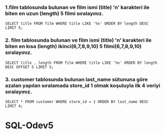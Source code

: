 ### 1.film tablosunda bulunan ve film ismi (title) 'n' karakteri ile biten en uzun (length) 5 filmi sıralayınız.

``` 
SELECT title FROM film WHERE title LIKE '%n' ORDER BY length DESC LIMIT 5;

``` 
### 2. film tablosunda bulunan ve film ismi (title) 'n' karakteri ile biten en kısa (length) ikinci(6,7,8,9,10) 5 filmi(6,7,8,9,10) sıralayınız.

``` 
SELECT title , length FROM film WHERE title LIKE '%n' ORDER BY length DESC OFFSET 5 LIMIT 5;

``` 

### 3. customer tablosunda bulunan last_name sütununa göre azalan yapılan sıralamada store_id 1 olmak koşuluyla ilk 4 veriyi sıralayınız.

``` 
SELECT * FROM customer WHERE store_id = 1 ORDER BY last_name DESC LIMIT 4; 
``` 




# SQL-Odev5
